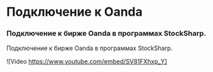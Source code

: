 # Подключение к Oanda

### Подключение к бирже Oanda в программах StockSharp.

Подключение к бирже Oanda в программах StockSharp.

![Video https://www.youtube.com/embed/SV81FXhxp_Y]

